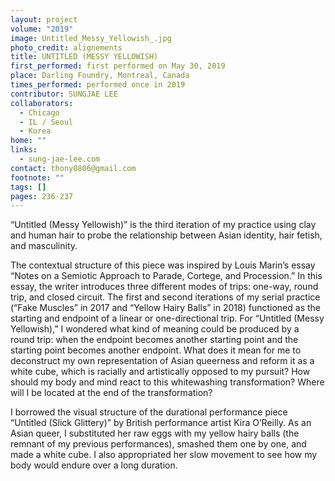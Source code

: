```yaml
---
layout: project
volume: "2019"
image: Untitled_Messy_Yellowish_.jpg
photo_credit: alignements
title: UNTITLED (MESSY YELLOWISH)
first_performed: first performed on May 30, 2019
place: Darling Foundry, Montreal, Canada
times_performed: performed once in 2019
contributor: SUNGJAE LEE
collaborators:
  - Chicago
  - IL / Seoul
  - Korea
home: ""
links:
  - sung-jae-lee.com
contact: thony0806@gmail.com
footnote: ""
tags: []
pages: 236-237
---
```


“Untitled (Messy Yellowish)” is the third iteration of my practice using clay and human hair to probe the relationship between Asian identity, hair fetish, and masculinity.

The contextual structure of this piece was inspired by Louis Marin’s essay “Notes on a Semiotic Approach to Parade, Cortege, and Procession.” In this essay, the writer introduces three different modes of trips: one-way, round trip, and closed circuit. The first and second iterations of my serial practice (“Fake Muscles” in 2017 and “Yellow Hairy Balls” in 2018) functioned as the starting and endpoint of a linear or one-directional trip. For “Untitled (Messy Yellowish),” I wondered what kind of meaning could be produced by a round trip: when the endpoint becomes another starting point and the starting point becomes another endpoint. What does it mean for me to deconstruct my own representation of Asian queerness and reform it as a white cube, which is racially and artistically opposed to my pursuit? How should my body and mind react to this whitewashing transformation? Where will I be located at the end of the transformation?

I borrowed the visual structure of the durational performance piece “Untitled (Slick Glittery)” by British performance artist Kira O’Reilly. As an Asian queer, I substituted her raw eggs with my yellow hairy balls (the remnant of my previous performances), smashed them one by one, and made a white cube. I also appropriated her slow movement to see how my body would endure over a long duration.
